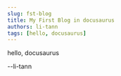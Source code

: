 ```yaml
---
slug: fst-blog
title: My First Blog in docusaurus
authors: li-tann
tags: [hello, docusaurus]
---
```


hello, docusaurus

--li-tann
